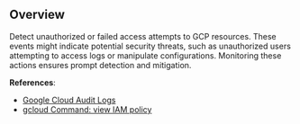 ## Overview

Detect unauthorized or failed access attempts to GCP resources. These events might indicate potential security threats, such as unauthorized users attempting to access logs or manipulate configurations. Monitoring these actions ensures prompt detection and mitigation.

**References**:
- [Google Cloud Audit Logs](https://cloud.google.com/logging/docs/audit)
- [gcloud Command: view IAM policy](https://cloud.google.com/sdk/gcloud/reference/projects/get-iam-policy)